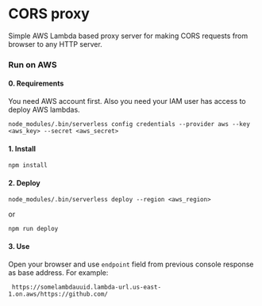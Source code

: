 # CORS proxy

Simple AWS Lambda based proxy server for making CORS requests from browser to any HTTP server.

### Run on AWS

#### 0. Requirements

You need AWS account first.
Also you need your IAM user has access to deploy AWS lambdas.

```
node_modules/.bin/serverless config credentials --provider aws --key <aws_key> --secret <aws_secret>
```

#### 1. Install

```
npm install
```

#### 2. Deploy

```
node_modules/.bin/serverless deploy --region <aws_region>
```

or

```
npm run deploy
```

#### 3. Use

Open your browser and use `endpoint` field from previous console response as base address. For example:

```
 https://somelambdauuid.lambda-url.us-east-1.on.aws/https://github.com/
```
